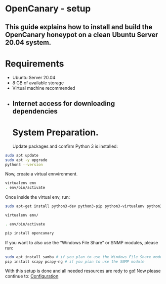 # OpenCanary - setup
This guide explains how to install and build the OpenCanary honeypot on a clean Ubuntu Server 20.04 system.
---
#  Requirements

- Ubuntu Server 20.04
- 8 GB of available storage
- Virtual machine recommended
- Internet access for downloading dependencies
  ---
  # System Preparation.
  Update packages and confirm Python 3 is installed:

```bash
sudo apt update
sudo apt -y upgrade
python3 --version
```
Now, create a virtual ennvironment.
```bash
virtualenv env
. env/bin/activate
```
Once inside the virtual env, run:
```bash
sudo apt-get install python3-dev python3-pip python3-virtualenv python3-venv python3-scapy libssl-dev libpcap-dev

virtualenv env/

. env/bin/activate

pip install opencanary
```
If you want to also use the “Windows File Share” or SNMP modules, please run:
```bash
sudo apt install samba # if you plan to use the Windows File Share module
pip install scapy pcapy-ng # if you plan to use the SNMP module
```
With this setup is done and all needed resources are redy to go!
Now please continue to: [Configuration](./configuration.md)
